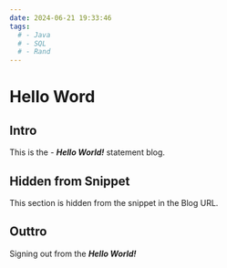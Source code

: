 ```yaml
---
date: 2024-06-21 19:33:46
tags:
  # - Java
  # - SQL
  # - Rand
---
```


# Hello Word

## Intro
This is the - ***Hello World!*** statement blog.

<!-- more -->

## Hidden from Snippet 

This section is hidden from the snippet in the Blog URL.

## Outtro

Signing out from the ***Hello World!***

